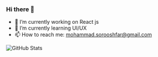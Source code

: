 ### Hi there 👋


- 🔭 I’m currently working on React js
- 🌱 I’m currently learning UI/UX
- 📫 How to reach me: mohammad.sorooshfar@gmail.com 



![GitHub Stats](https://github-readme-stats.vercel.app/api?username=mohammadSorooshfar&theme=radical)


